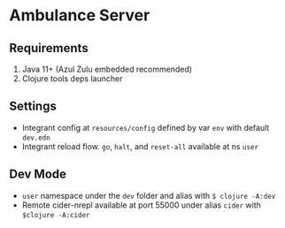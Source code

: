# Ambulance Server

## Requirements

1. Java 11+ (Azul Zulu embedded recommended)
2. Clojure tools deps launcher

## Settings

- Integrant config at `resources/config` defined by var `env` with
  default `dev.edn`
- Integrant reload flow. `go`, `halt`, and `reset-all` available at ns
  `user`

## Dev Mode

- `user` namespace under the `dev` folder and alias with `$ clojure -A:dev`
- Remote cider-nrepl available at port 55000 under alias `cider` with
  `$clojure -A:cider`
